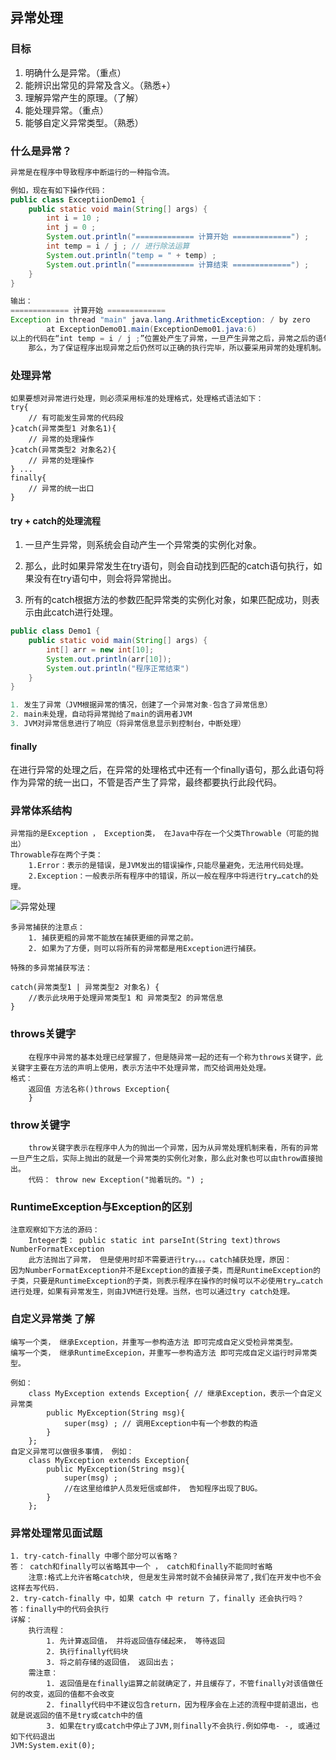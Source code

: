 ## 异常处理

### 目标

1. 明确什么是异常。（重点）
2. 能辨识出常见的异常及含义。（熟悉+）
3. 理解异常产生的原理。（了解）
4. 能处理异常。（重点） 
5. 能够自定义异常类型。（熟悉）

### 什么是异常？

```java
异常是在程序中导致程序中断运行的一种指令流。

例如，现在有如下操作代码：
public class ExceptiionDemo1 {
	public static void main(String[] args) {
		int i = 10 ;
		int j = 0 ;
		System.out.println("============= 计算开始 =============") ;
		int temp = i / j ; // 进行除法运算
		System.out.println("temp = " + temp) ;
		System.out.println("============= 计算结束 =============") ;
	}
}

输出：
============= 计算开始 =============
Exception in thread "main" java.lang.ArithmeticException: / by zero
		at ExceptionDemo01.main(ExceptionDemo01.java:6)
以上的代码在“int temp = i / j ;”位置处产生了异常，一旦产生异常之后，异常之后的语句将不再执行了，所以现在的程序并没有正确的执行完毕之后就退出了。
	那么，为了保证程序出现异常之后仍然可以正确的执行完毕，所以要采用异常的处理机制。
```

### 处理异常

```
如果要想对异常进行处理，则必须采用标准的处理格式，处理格式语法如下：
try{
	// 有可能发生异常的代码段
}catch(异常类型1 对象名1){
	// 异常的处理操作
}catch(异常类型2 对象名2){
	// 异常的处理操作
} ...
finally{
	// 异常的统一出口
}
```

#### try + catch的处理流程

1. 一旦产生异常，则系统会自动产生一个异常类的实例化对象。
2. 那么，此时如果异常发生在try语句，则会自动找到匹配的catch语句执行，如果没有在try语句中，则会将异常抛出。


3. 所有的catch根据方法的参数匹配异常类的实例化对象，如果匹配成功，则表示由此catch进行处理。

```java
public class Demo1 {
    public static void main(String[] args) {
        int[] arr = new int[10];
        System.out.println(arr[10]);
        System.out.println("程序正常结束")
    }
}

1. 发生了异常（JVM根据异常的情况，创建了一个异常对象-包含了异常信息）
2. main未处理，自动将异常抛给了main的调用者JVM
3. JVM对异常信息进行了响应（将异常信息显示到控制台，中断处理）
```

#### finally

在进行异常的处理之后，在异常的处理格式中还有一个finally语句，那么此语句将作为异常的统一出口，不管是否产生了异常，最终都要执行此段代码。

### 异常体系结构

```
异常指的是Exception ， Exception类， 在Java中存在一个父类Throwable（可能的抛出）
Throwable存在两个子类：
	1.Error：表示的是错误，是JVM发出的错误操作,只能尽量避免，无法用代码处理。
	2.Exception：一般表示所有程序中的错误，所以一般在程序中将进行try…catch的处理。
```

![异常处理](https://note.youdao.com/yws/api/personal/file/499CBB12173646388B57462FAD985709?method=download&shareKey=57cf0acd56ea3b9cb610da6bf52e7db4)

```
多异常捕获的注意点：
	1. 捕获更粗的异常不能放在捕获更细的异常之前。
	2. 如果为了方便，则可以将所有的异常都是用Exception进行捕获。

特殊的多异常捕获写法：

catch(异常类型1 | 异常类型2 对象名) {
    //表示此块用于处理异常类型1 和 异常类型2 的异常信息
}
```

### throws关键字

```
	在程序中异常的基本处理已经掌握了，但是随异常一起的还有一个称为throws关键字，此关键字主要在方法的声明上使用，表示方法中不处理异常，而交给调用处处理。
格式：
	返回值 方法名称()throws Exception{
	}
```

### throw关键字

```
	throw关键字表示在程序中人为的抛出一个异常，因为从异常处理机制来看，所有的异常一旦产生之后，实际上抛出的就是一个异常类的实例化对象，那么此对象也可以由throw直接抛出。
	代码： throw new Exception("抛着玩的。") ;
```

### RuntimeException与Exception的区别

```
注意观察如下方法的源码：
	Integer类： public static int parseInt(String text)throws NumberFormatException
	此方法抛出了异常， 但是使用时却不需要进行try。。。catch捕获处理，原因：
因为NumberFormatException并不是Exception的直接子类，而是RuntimeException的子类，只要是RuntimeException的子类，则表示程序在操作的时候可以不必使用try…catch进行处理，如果有异常发生，则由JVM进行处理。当然，也可以通过try catch处理。
```

### 自定义异常类 了解

```
编写一个类， 继承Exception，并重写一参构造方法 即可完成自定义受检异常类型。
编写一个类， 继承RuntimeExcepion，并重写一参构造方法 即可完成自定义运行时异常类型。

例如：
	class MyException extends Exception{ // 继承Exception，表示一个自定义异常类
		public MyException(String msg){
			super(msg) ; // 调用Exception中有一个参数的构造
		}
	};
自定义异常可以做很多事情， 例如：
	class MyException extends Exception{
		public MyException(String msg){
			super(msg) ;
			//在这里给维护人员发短信或邮件， 告知程序出现了BUG。
		}
	};
```

### 异常处理常见面试题

```
1. try-catch-finally 中哪个部分可以省略？
答： catch和finally可以省略其中一个 ， catch和finally不能同时省略
	注意:格式上允许省略catch块, 但是发生异常时就不会捕获异常了,我们在开发中也不会这样去写代码.
2. try-catch-finally 中，如果 catch 中 return 了，finally 还会执行吗？
答：finally中的代码会执行
详解：
	执行流程：
		1. 先计算返回值， 并将返回值存储起来， 等待返回
		2. 执行finally代码块
		3. 将之前存储的返回值， 返回出去；
	需注意：
		1. 返回值是在finally运算之前就确定了，并且缓存了，不管finally对该值做任何的改变，返回的值都不会改变
		2. finally代码中不建议包含return，因为程序会在上述的流程中提前退出，也就是说返回的值不是try或catch中的值
		3. 如果在try或catch中停止了JVM,则finally不会执行.例如停电- -, 或通过如下代码退出
JVM:System.exit(0);
```

